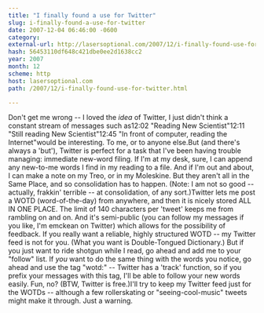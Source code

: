 ```yaml
---
title: "I finally found a use for Twitter"
slug: i-finally-found-a-use-for-twitter
date: 2007-12-04 06:46:00 -0600
category: 
external-url: http://lasersoptional.com/2007/12/i-finally-found-use-for-twitter.html
hash: 56453110df648c421dbe0ee2d1638cc2
year: 2007
month: 12
scheme: http
host: lasersoptional.com
path: /2007/12/i-finally-found-use-for-twitter.html

---
```


Don't get me wrong -- I loved the *idea* of Twitter, I just didn't think a constant stream of messages such as12:02 "Reading New Scientist"12:11 "Still reading New Scientist"12:45 "In front of computer, reading the Internet"would be interesting. To me, or to anyone else.But (and there's always a 'but'), Twitter is perfect for a task that I've been having trouble managing: immediate new-word filing. If I'm at my desk, sure, I can append any new-to-me words I find in my reading to a file. And if I'm out and about, I can make a note on my Treo, or in my Moleskine. But they aren't all in the Same Place, and so consolidation has to happen. (Note: I am not so good -- actually, frakkin' terrible -- at consolidation, of any sort.)Twitter lets me post a WOTD (word-of-the-day) from anywhere, and then it is nicely stored ALL IN ONE PLACE. The limit of 140 characters per 'tweet' keeps me from rambling on and on. And it's semi-public (you can follow my messages if you like, I'm emckean on Twitter) which allows for the possibility of feedback. If you really want a reliable, highly structured WOTD -- my Twitter feed is not for you. (What you want is Double-Tongued Dictionary.) But if you just want to ride shotgun while I read, go ahead and add me to your "follow" list. If *you* want to do the same thing with the words you notice, go ahead and use the tag "wotd:" -- Twitter has a 'track' function, so if you prefix your messages with this tag, I'll be able to follow your new words easily. Fun, no? (BTW, Twitter is free.)I'll try to keep my Twitter feed just for the WOTDs -- although a few rollerskating or "seeing-cool-music" tweets might make it through. Just a warning.
